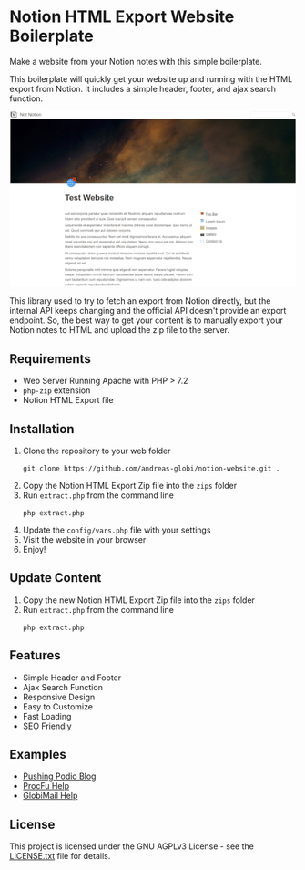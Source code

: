 # Notion HTML Export Website Boilerplate

Make a website from your Notion notes with this simple boilerplate.

This boilerplate will quickly get your website up and running with the HTML export from Notion. 
It includes a simple header, footer, and ajax search function.

![](inc/screenshot.png)

This library used to try to fetch an export from Notion directly, but the internal API keeps changing
and the official API doesn't provide an export endpoint. So, the best way to get your content is to 
manually export your Notion notes to HTML and upload the zip file to the server.

## Requirements
- Web Server Running Apache with PHP > 7.2
- `php-zip` extension
- Notion HTML Export file

## Installation

1. Clone the repository to your web folder
    ```
    git clone https://github.com/andreas-globi/notion-website.git .
    ```
3. Copy the Notion HTML Export Zip file into the `zips` folder
3. Run `extract.php` from the command line
    ```
    php extract.php
    ```
4. Update the `config/vars.php` file with your settings
5. Visit the website in your browser
6. Enjoy!

## Update Content

1. Copy the new Notion HTML Export Zip file into the `zips` folder
2. Run `extract.php` from the command line
    ```
    php extract.php
    ```

## Features
- Simple Header and Footer
- Ajax Search Function
- Responsive Design
- Easy to Customize
- Fast Loading
- SEO Friendly

## Examples
- [Pushing Podio Blog](https://pushingpodio.globi.ca)
- [ProcFu Help](https://help.procfu.com/)
- [GlobiMail Help](https://help.globimail.com/)

## License

This project is licensed under the GNU AGPLv3 License - see the [LICENSE.txt](LICENSE.txt) file for details.
